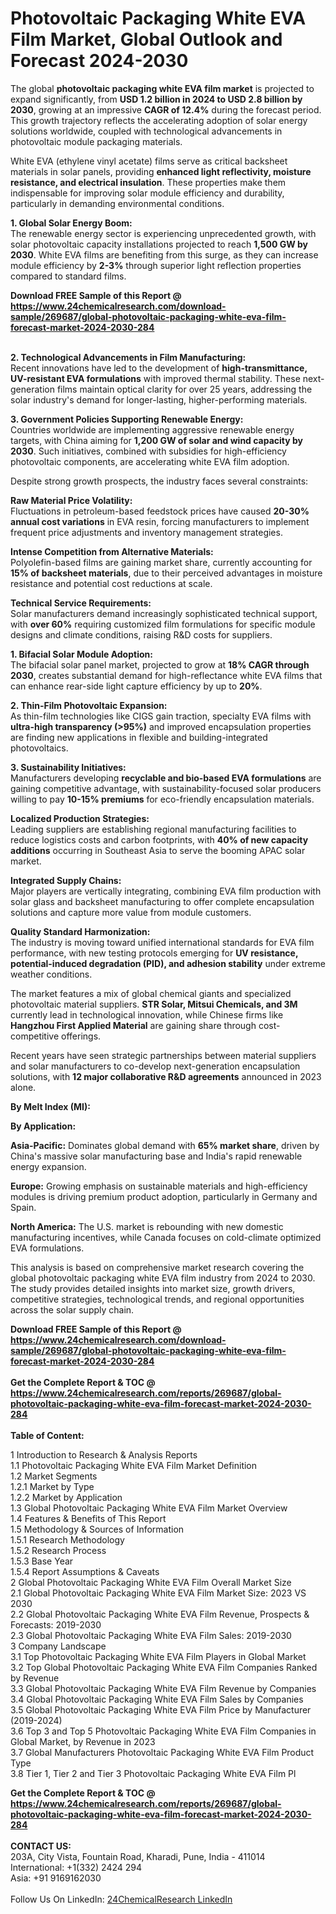 <h1>Photovoltaic Packaging White EVA Film Market, Global Outlook and Forecast 2024-2030</h1><p>The global <strong>photovoltaic packaging white EVA film market</strong> is projected to expand significantly, from <strong>USD 1.2 billion in 2024 to USD 2.8 billion by 2030</strong>, growing at an impressive <strong>CAGR of 12.4%</strong> during the forecast period. This growth trajectory reflects the accelerating adoption of solar energy solutions worldwide, coupled with technological advancements in photovoltaic module packaging materials.</p><p>White EVA (ethylene vinyl acetate) films serve as critical backsheet materials in solar panels, providing <strong>enhanced light reflectivity, moisture resistance, and electrical insulation</strong>. These properties make them indispensable for improving solar module efficiency and durability, particularly in demanding environmental conditions.</p><p><strong>1. Global Solar Energy Boom:</strong><br>
The renewable energy sector is experiencing unprecedented growth, with solar photovoltaic capacity installations projected to reach <strong>1,500 GW by 2030</strong>. White EVA films are benefiting from this surge, as they can increase module efficiency by <strong>2-3%</strong> through superior light reflection properties compared to standard films.</p><div><b>Download FREE Sample of this Report @ 
            <a href="https://www.24chemicalresearch.com/download-sample/269687/global-photovoltaic-packaging-white-eva-film-forecast-market-2024-2030-284">
            https://www.24chemicalresearch.com/download-sample/269687/global-photovoltaic-packaging-white-eva-film-forecast-market-2024-2030-284</a></b></div><br><p><strong>2. Technological Advancements in Film Manufacturing:</strong><br>
Recent innovations have led to the development of <strong>high-transmittance, UV-resistant EVA formulations</strong> with improved thermal stability. These next-generation films maintain optical clarity for over 25 years, addressing the solar industry's demand for longer-lasting, higher-performing materials.</p><p><strong>3. Government Policies Supporting Renewable Energy:</strong><br>
Countries worldwide are implementing aggressive renewable energy targets, with China aiming for <strong>1,200 GW of solar and wind capacity by 2030</strong>. Such initiatives, combined with subsidies for high-efficiency photovoltaic components, are accelerating white EVA film adoption.</p><p>Despite strong growth prospects, the industry faces several constraints:</p><p><strong>Raw Material Price Volatility:</strong><br>
	Fluctuations in petroleum-based feedstock prices have caused <strong>20-30% annual cost variations</strong> in EVA resin, forcing manufacturers to implement frequent price adjustments and inventory management strategies.</p><p><strong>Intense Competition from Alternative Materials:</strong><br>
	Polyolefin-based films are gaining market share, currently accounting for <strong>15% of backsheet materials</strong>, due to their perceived advantages in moisture resistance and potential cost reductions at scale.</p><p><strong>Technical Service Requirements:</strong><br>
	Solar manufacturers demand increasingly sophisticated technical support, with <strong>over 60%</strong> requiring customized film formulations for specific module designs and climate conditions, raising R&amp;D costs for suppliers.</p><p><strong>1. Bifacial Solar Module Adoption:</strong><br>
The bifacial solar panel market, projected to grow at <strong>18% CAGR through 2030</strong>, creates substantial demand for high-reflectance white EVA films that can enhance rear-side light capture efficiency by up to <strong>20%</strong>.</p><p><strong>2. Thin-Film Photovoltaic Expansion:</strong><br>
As thin-film technologies like CIGS gain traction, specialty EVA films with <strong>ultra-high transparency (&gt;95%)</strong> and improved encapsulation properties are finding new applications in flexible and building-integrated photovoltaics.</p><p><strong>3. Sustainability Initiatives:</strong><br>
Manufacturers developing <strong>recyclable and bio-based EVA formulations</strong> are gaining competitive advantage, with sustainability-focused solar producers willing to pay <strong>10-15% premiums</strong> for eco-friendly encapsulation materials.</p><p><strong>Localized Production Strategies:</strong><br>
	Leading suppliers are establishing regional manufacturing facilities to reduce logistics costs and carbon footprints, with <strong>40% of new capacity additions</strong> occurring in Southeast Asia to serve the booming APAC solar market.</p><p><strong>Integrated Supply Chains:</strong><br>
	Major players are vertically integrating, combining EVA film production with solar glass and backsheet manufacturing to offer complete encapsulation solutions and capture more value from module customers.</p><p><strong>Quality Standard Harmonization:</strong><br>
	The industry is moving toward unified international standards for EVA film performance, with new testing protocols emerging for <strong>UV resistance, potential-induced degradation (PID), and adhesion stability</strong> under extreme weather conditions.</p><p>The market features a mix of global chemical giants and specialized photovoltaic material suppliers. <strong>STR Solar, Mitsui Chemicals, and 3M</strong> currently lead in technological innovation, while Chinese firms like <strong>Hangzhou First Applied Material</strong> are gaining share through cost-competitive offerings.</p><p>Recent years have seen strategic partnerships between material suppliers and solar manufacturers to co-develop next-generation encapsulation solutions, with <strong>12 major collaborative R&amp;D agreements</strong> announced in 2023 alone.</p><p><strong>By Melt Index (MI):</strong></p><p><strong>By Application:</strong></p><p><strong>Asia-Pacific:</strong> Dominates global demand with <strong>65% market share</strong>, driven by China's massive solar manufacturing base and India's rapid renewable energy expansion.</p><p><strong>Europe:</strong> Growing emphasis on sustainable materials and high-efficiency modules is driving premium product adoption, particularly in Germany and Spain.</p><p><strong>North America:</strong> The U.S. market is rebounding with new domestic manufacturing incentives, while Canada focuses on cold-climate optimized EVA formulations.</p><p>This analysis is based on comprehensive market research covering the global photovoltaic packaging white EVA film industry from 2024 to 2030. The study provides detailed insights into market size, growth drivers, competitive strategies, technological trends, and regional opportunities across the solar supply chain.</p><div><b>Download FREE Sample of this Report @ 
            <a href="https://www.24chemicalresearch.com/download-sample/269687/global-photovoltaic-packaging-white-eva-film-forecast-market-2024-2030-284">
            https://www.24chemicalresearch.com/download-sample/269687/global-photovoltaic-packaging-white-eva-film-forecast-market-2024-2030-284</a></b></div><br><div><b>Get the Complete Report & TOC @ 
            <a href="https://www.24chemicalresearch.com/reports/269687/global-photovoltaic-packaging-white-eva-film-forecast-market-2024-2030-284">
            https://www.24chemicalresearch.com/reports/269687/global-photovoltaic-packaging-white-eva-film-forecast-market-2024-2030-284</a></b></div><br>
            <b>Table of Content:</b><p>1 Introduction to Research & Analysis Reports<br />
    1.1 Photovoltaic Packaging White EVA Film Market Definition<br />
    1.2 Market Segments<br />
        1.2.1 Market by Type<br />
        1.2.2 Market by Application<br />
    1.3 Global Photovoltaic Packaging White EVA Film Market Overview<br />
    1.4 Features & Benefits of This Report<br />
    1.5 Methodology & Sources of Information<br />
        1.5.1 Research Methodology<br />
        1.5.2 Research Process<br />
        1.5.3 Base Year<br />
        1.5.4 Report Assumptions & Caveats<br />
2 Global Photovoltaic Packaging White EVA Film Overall Market Size<br />
    2.1 Global Photovoltaic Packaging White EVA Film Market Size: 2023 VS 2030<br />
    2.2 Global Photovoltaic Packaging White EVA Film Revenue, Prospects & Forecasts: 2019-2030<br />
    2.3 Global Photovoltaic Packaging White EVA Film Sales: 2019-2030<br />
3 Company Landscape<br />
    3.1 Top Photovoltaic Packaging White EVA Film Players in Global Market<br />
    3.2 Top Global Photovoltaic Packaging White EVA Film Companies Ranked by Revenue<br />
    3.3 Global Photovoltaic Packaging White EVA Film Revenue by Companies<br />
    3.4 Global Photovoltaic Packaging White EVA Film Sales by Companies<br />
    3.5 Global Photovoltaic Packaging White EVA Film Price by Manufacturer (2019-2024)<br />
    3.6 Top 3 and Top 5 Photovoltaic Packaging White EVA Film Companies in Global Market, by Revenue in 2023<br />
    3.7 Global Manufacturers Photovoltaic Packaging White EVA Film Product Type<br />
    3.8 Tier 1, Tier 2 and Tier 3 Photovoltaic Packaging White EVA Film Pl</p><div><b>Get the Complete Report & TOC @ 
            <a href="https://www.24chemicalresearch.com/reports/269687/global-photovoltaic-packaging-white-eva-film-forecast-market-2024-2030-284">
            https://www.24chemicalresearch.com/reports/269687/global-photovoltaic-packaging-white-eva-film-forecast-market-2024-2030-284</a></b></div><br><b>CONTACT US:</b><br>
            203A, City Vista, Fountain Road, Kharadi, Pune, India - 411014<br>
            International: +1(332) 2424 294<br>
            Asia: +91 9169162030 <br><br>
            Follow Us On LinkedIn: <a href="https://www.linkedin.com/company/24chemicalresearch/">24ChemicalResearch LinkedIn</a>